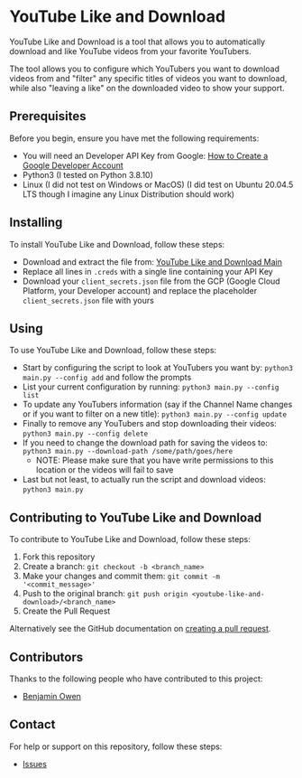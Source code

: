 # YouTube Like and Download

YouTube Like and Download is a tool that allows you to automatically download and like YouTube videos from your favorite YouTubers.

The tool allows you to configure which YouTubers you want to download videos from and "filter" any specific titles of videos you want to download, while also "leaving a like" on the downloaded video to show your support.

## Prerequisites

Before you begin, ensure you have met the following requirements:

- You will need an Developer API Key from Google: [How to Create a Google Developer Account](https://developers.google.com/youtube/v3/getting-started#intro)
- Python3 (I tested on Python 3.8.10)
- Linux (I did not test on Windows or MacOS) (I did test on Ubuntu 20.04.5 LTS though I imagine any Linux Distribution should work)

## Installing

To install YouTube Like and Download, follow these steps:

- Download and extract the file from: [YouTube Like and Download Main](https://github.com/benowe1717/youtube-like-and-download/archive/refs/heads/main.zip)
- Replace all lines in `.creds` with a single line containing your API Key
- Download your `client_secrets.json` file from the GCP (Google Cloud Platform, your Developer account) and replace the placeholder `client_secrets.json` file with yours

## Using

To use YouTube Like and Download, follow these steps:

- Start by configuring the script to look at YouTubers you want by: ```python3 main.py --config add``` and follow the prompts
- List your current configuration by running: ```python3 main.py --config list```
- To update any YouTubers information (say if the Channel Name changes or if you want to filter on a new title): ```python3 main.py --config update```
- Finally to remove any YouTubers and stop downloading their videos: ```python3 main.py --config delete```
- If you need to change the download path for saving the videos to: ```python3 main.py --download-path /some/path/goes/here```
    - NOTE: Please make sure that you have write permissions to this location or the videos will fail to save
- Last but not least, to actually run the script and download videos: ```python3 main.py```

## Contributing to YouTube Like and Download

To contribute to YouTube Like and Download, follow these steps:

1. Fork this repository
2. Create a branch: `git checkout -b <branch_name>`
3. Make your changes and commit them: `git commit -m '<commit_message>'`
4. Push to the original branch: `git push origin <youtube-like-and-download>/<branch_name>`
5. Create the Pull Request

Alternatively see the GitHub documentation on [creating a pull request](https://help.github.com/en/github/collaborating-with-issues-and-pull-requests/creating-a-pull-request).

## Contributors

Thanks to the following people who have contributed to this project:

- [Benjamin Owen](https://github.com/benowe1717)

## Contact

For help or support on this repository, follow these steps:

- [Issues](https://github.com/benowe1717/youtube-like-and-download/issues)
